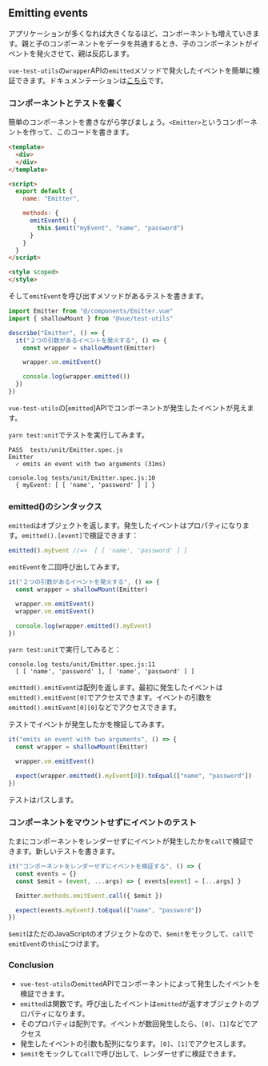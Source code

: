 ## Emitting events

アプリケーションが多くなれば大きくなるほど、コンポーネントも増えていきます。親と子のコンポーネントをデータを共通するとき、子のコンポーネントがイベントを発火させて、親は反応します。

`vue-test-utils`の`wrapper`APIの`emitted`メソッドで発火したイベントを簡単に検証できます。ドキュメンテーションは[こちら](https://vue-test-utils.vuejs.org/ja/api/wrapper/emitted.html)です。

### コンポーネントとテストを書く

簡単のコンポーネントを書きながら学びましょう。`<Emitter>`というコンポーネントを作って、このコードを書きます。

```html
<template>
  <div>
  </div>
</template>

<script>
  export default {
    name: "Emitter",

    methods: { 
      emitEvent() {
        this.$emit("myEvent", "name", "password")
      }
    }
  }
</script>

<style scoped>
</style>
```

そして`emitEvent`を呼び出すメソッドがあるテストを書きます。

```js
import Emitter from "@/components/Emitter.vue"
import { shallowMount } from "@vue/test-utils"

describe("Emitter", () => {
  it("２つの引数があるイベントを発火する", () => {
    const wrapper = shallowMount(Emitter)

    wrapper.vm.emitEvent()

    console.log(wrapper.emitted())
  })
})
```

`vue-test-utils`の[`emitted`]APIでコンポーネントが発生したイベントが見えます。

`yarn test:unit`でテストを実行してみます。

```
PASS  tests/unit/Emitter.spec.js
Emitter
  ✓ emits an event with two arguments (31ms)

console.log tests/unit/Emitter.spec.js:10
  { myEvent: [ [ 'name', 'password' ] ] }
```

### emitted()のシンタックス

`emitted`はオブジェクトを返します。発生したイベントはプロパティになります。`emitted().[event]`で検証できます：

```js
emitted().myEvent //=>  [ [ 'name', 'password' ] ]
```

`emitEvent`を二回呼び出してみます。

```js
it("２つの引数があるイベントを発火する", () => {
  const wrapper = shallowMount(Emitter)

  wrapper.vm.emitEvent()
  wrapper.vm.emitEvent()

  console.log(wrapper.emitted().myEvent)
})
```

`yarn test:unit`で実行してみると：

```
console.log tests/unit/Emitter.spec.js:11
  [ [ 'name', 'password' ], [ 'name', 'password' ] ]
```

`emitted().emitEvent`は配列を返します。最初に発生したイベントは`emitted().emitEvent[0]`でアクセスできます。イベントの引数を`emitted().emitEvent[0][0]`などでアクセスできます。

テストでイベントが発生したかを検証してみます。

```js
it("emits an event with two arguments", () => {
  const wrapper = shallowMount(Emitter)

  wrapper.vm.emitEvent()

  expect(wrapper.emitted().myEvent[0]).toEqual(["name", "password"])
})
```

テストはパスします。

### コンポーネントをマウントせずにイベントのテスト

たまにコンポーネントをレンダーせずにイベントが発生したかを`call`で検証できます。新しいテストを書きます。

```js
it("コンポーネントをレンダーせずにイベントを検証する", () => {
  const events = {}
  const $emit = (event, ...args) => { events[event] = [...args] }

  Emitter.methods.emitEvent.call({ $emit })

  expect(events.myEvent).toEqual(["name", "password"])
})
```

`$emit`はただのJavaScriptのオブジェクトなので、`$emit`をモックして、`call`で`emitEvent`の`this`につけます。

### Conclusion

- `vue-test-utils`の`emitted`APIでコンポーネントによって発生したイベントを検証できます。
- `emitted`は関数です。呼び出したイベントは`emitted`が返すオブジェクトのプロパティになります。
- そのプロパティは配列です。イベントが数回発生したら、`[0]`、`[1]`などでアクセス
- 発生したイベントの引数も配列になります。`[0]`、`[1]`でアクセスします。
- `$emit`をモックして`call`で呼び出して、レンダーせずに検証できます。

